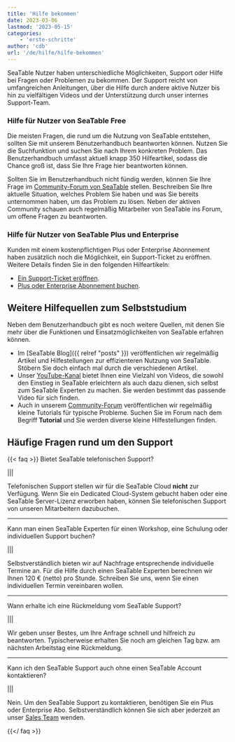 ```yaml
---
title: 'Hilfe bekommen'
date: 2023-03-06
lastmod: '2023-05-15'
categories:
    - 'erste-schritte'
author: 'cdb'
url: '/de/hilfe/hilfe-bekommen'
---
```


SeaTable Nutzer haben unterschiedliche Möglichkeiten, Support oder Hilfe bei Fragen oder Problemen zu bekommen. Der Support reicht von umfangreichen Anleitungen, über die Hilfe durch andere aktive Nutzer bis hin zu vielfältigen Videos und der Unterstützung durch unser internes Support-Team.

### Hilfe für Nutzer von SeaTable Free

Die meisten Fragen, die rund um die Nutzung von SeaTable entstehen, sollten Sie mit unserem Benutzerhandbuch beantworten können. Nutzen Sie die Suchfunktion und suchen Sie nach Ihrem konkreten Problem. Das Benutzerhandbuch umfasst aktuell knapp 350 Hilfeartikel, sodass die Chance groß ist, dass Sie Ihre Frage hier beantworten können.

Sollten Sie im Benutzerhandbuch nicht fündig werden, können Sie Ihre Frage im [Community-Forum von SeaTable](https://forum.seatable.io) stellen. Beschreiben Sie Ihre aktuelle Situation, welches Problem Sie haben und was Sie bereits unternommen haben, um das Problem zu lösen. Neben der aktiven Community schauen auch regelmäßig Mitarbeiter von SeaTable ins Forum, um offene Fragen zu beantworten.

### Hilfe für Nutzer von SeaTable Plus und Enterprise

Kunden mit einem kostenpflichtigen Plus oder Enterprise Abonnement haben zusätzlich noch die Möglichkeit, ein Support-Ticket zu eröffnen. Weitere Details finden Sie in den folgenden Hilfeartikeln:

- [Ein Support-Ticket eröffnen](https://seatable.io/docs/teamverwaltung/ein-support-ticket-eroeffnen/).
- [Plus oder Enterprise Abonnement buchen](https://seatable.io/docs/abo-abrechnung/plus-oder-enterprise-abonnement-buchen/).

## Weitere Hilfequellen zum Selbststudium

Neben dem Benutzerhandbuch gibt es noch weitere Quellen, mit denen Sie mehr über die Funktionen und Einsatzmöglichkeiten von SeaTable erfahren können.

- Im [SeaTable Blog]({{ relref "posts" }}) veröffentlichen wir regelmäßig Artikel und Hilfestellungen zur effizienteren Nutzung von SeaTable. Stöbern Sie doch einfach mal durch die verschiedenen Artikel.
- Unser [YouTube-Kanal](https://youtube.com/seatable) bietet Ihnen eine Vielzahl von Videos, die sowohl den Einstieg in SeaTable erleichtern als auch dazu dienen, sich selbst zum SeaTable Experten zu machen. Sie werden bestimmt das passende Video für sich finden.
- Auch in unserem [Community-Forum](https://forum.seatable.io) veröffentlichen wir regelmäßig kleine Tutorials für typische Probleme. Suchen Sie im Forum nach dem Begriff **Tutorial** und Sie werden diverse kleine Hilfestellungen finden.

## Häufige Fragen rund um den Support

{{< faq >}} Bietet SeaTable telefonischen Support?

|||

Telefonischen Support stellen wir für die SeaTable Cloud **nicht** zur Verfügung. Wenn Sie ein Dedicated Cloud-System gebucht haben oder eine SeaTable Server-Lizenz erworben haben, können Sie telefonischen Support von unseren Mitarbeitern dazubuchen.

---

Kann man einen SeaTable Experten für einen Workshop, eine Schulung oder individuellen Support buchen?

|||

Selbstverständlich bieten wir auf Nachfrage entsprechende individuelle Termine an. Für die Hilfe durch einen SeaTable Experten berechnen wir Ihnen 120 € (netto) pro Stunde. Schreiben Sie uns, wenn Sie einen individuellen Termin vereinbaren wollen.

---

Wann erhalte ich eine Rückmeldung vom SeaTable Support?

|||

Wir geben unser Bestes, um Ihre Anfrage schnell und hilfreich zu beantworten. Typischerweise erhalten Sie noch am gleichen Tag bzw. am nächsten Arbeitstag eine Rückmeldung.

---

Kann ich den SeaTable Support auch ohne einen SeaTable Account kontaktieren?

|||

Nein. Um den SeaTable Support zu kontaktieren, benötigen Sie ein Plus oder Enterprise Abo. Selbstverständlich können Sie sich aber jederzeit an unser [Sales Team](mailto:sales@seatable.io) wenden.

{{</ faq >}}

